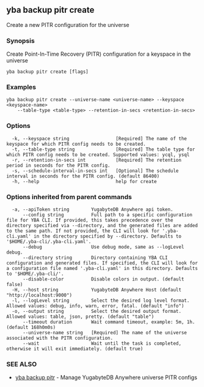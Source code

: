 ## yba backup pitr create

Create a new PITR configuration for the universe

### Synopsis

Create Point-In-Time Recovery (PITR) configuration for a keyspace in the universe

```
yba backup pitr create [flags]
```

### Examples

```
yba backup pitr create --universe-name <universe-name> --keyspace <keyspace-name>
	--table-type <table-type> --retention-in-secs <retention-in-secs>
```

### Options

```
  -k, --keyspace string                 [Required] The name of the keyspace for which PITR config needs to be created.
  -t, --table-type string               [Required] The table type for which PITR config needs to be created. Supported values: ycql, ysql
  -r, --retention-in-secs int           [Required] The retention period in seconds for the PITR config.
  -s, --schedule-interval-in-secs int   [Optional] The schedule interval in seconds for the PITR config. (default 86400)
  -h, --help                            help for create
```

### Options inherited from parent commands

```
  -a, --apiToken string        YugabyteDB Anywhere api token.
      --config string          Full path to a specific configuration file for YBA CLI. If provided, this takes precedence over the directory specified via --directory, and the generated files are added to the same path. If not provided, the CLI will look for '.yba-cli.yaml' in the directory specified by --directory. Defaults to '$HOME/.yba-cli/.yba-cli.yaml'.
      --debug                  Use debug mode, same as --logLevel debug.
      --directory string       Directory containing YBA CLI configuration and generated files. If specified, the CLI will look for a configuration file named '.yba-cli.yaml' in this directory. Defaults to '$HOME/.yba-cli/'.
      --disable-color          Disable colors in output. (default false)
  -H, --host string            YugabyteDB Anywhere Host (default "http://localhost:9000")
  -l, --logLevel string        Select the desired log level format. Allowed values: debug, info, warn, error, fatal. (default "info")
  -o, --output string          Select the desired output format. Allowed values: table, json, pretty. (default "table")
      --timeout duration       Wait command timeout, example: 5m, 1h. (default 168h0m0s)
      --universe-name string   [Required] The name of the universe associated with the PITR configuration.
      --wait                   Wait until the task is completed, otherwise it will exit immediately. (default true)
```

### SEE ALSO

* [yba backup pitr](yba_backup_pitr.md)	 - Manage YugabyteDB Anywhere universe PITR configs

